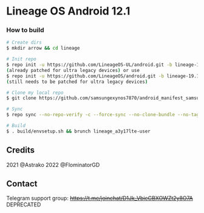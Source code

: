 # Lineage OS Android 12.1

### How to build ###

```bash
# Create dirs
$ mkdir arrow && cd lineage

# Init repo
$ repo init -u https://github.com/LineageOS-UL/android.git -b lineage-19.1
(already patched for ultra legacy devices) or use
$ repo init -u https://github.com/LineageOS/android.git -b lineage-19.1
(still needs to be patched for ultra legacy devices)

# Clone my local repo
$ git clone https://github.com/samsungexynos7870/android_manifest_samsung_a3y17lte.git -b lineage-19.1-oss_bsp-vndk .repo/local_manifests

# Sync
$ repo sync --no-repo-verify -c --force-sync --no-clone-bundle --no-tags --optimized-fetch --prune -j`nproc` -v

# Build
$ . build/envsetup.sh && brunch lineage_a3y17lte-user
```

## Credits
2021 @Astrako 2022 @FlominatorGD

## Contact
Telegram support group: <s>https://t.me/joinchat/D1Jk_VbieGBXOWZt2y8O7A</s> DEPRECATED
